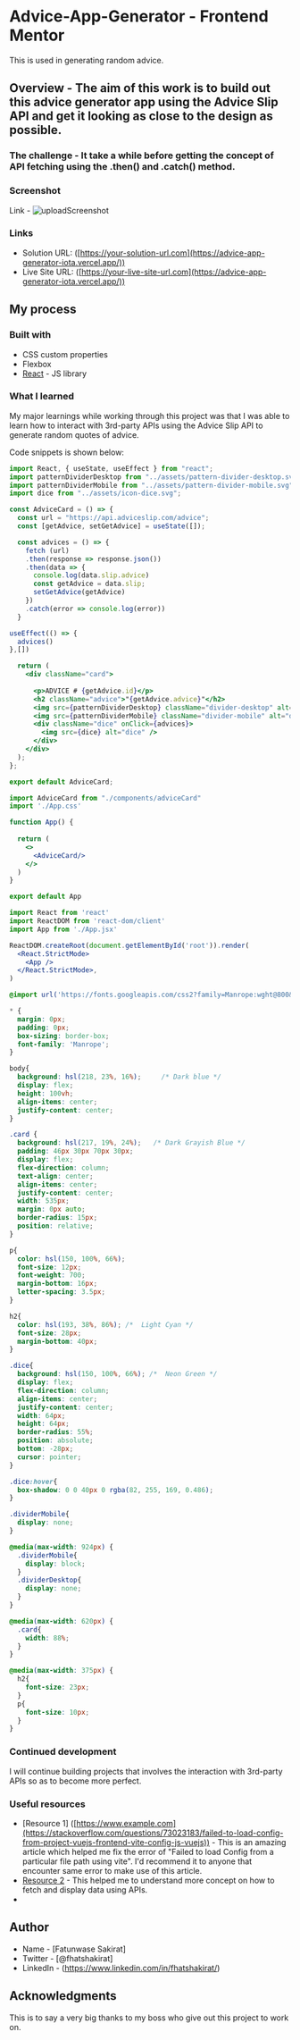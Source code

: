 # Advice-App-Generator -   Frontend Mentor
This is used in generating random advice.

## Overview - The aim of this work is to build out this advice generator app using the Advice Slip API and get it looking as close to the design as possible.

### The challenge - It take a while before getting the concept of API fetching using the .then() and .catch() method.

### Screenshot
Link - ![uploadScreenshot](https://github.com/shakiroh55/AdviceAppGenerator/assets/105343342/785a8394-d6ab-48b6-8684-2a469bd47cb0)


### Links

- Solution URL: ([https://your-solution-url.com](https://advice-app-generator-iota.vercel.app/))
- Live Site URL: ([https://your-live-site-url.com](https://advice-app-generator-iota.vercel.app/))

## My process

### Built with
- CSS custom properties
- Flexbox
- [React](https://reactjs.org/) - JS library

### What I learned

My major learnings while working through this project was that I was able to learn how to interact with 3rd-party APIs using the Advice Slip API to generate random quotes of advice.

Code snippets is shown below:

```adviceCard.jsx
import React, { useState, useEffect } from "react";
import patternDividerDesktop from "../assets/pattern-divider-desktop.svg";
import patternDividerMobile from "../assets/pattern-divider-mobile.svg";
import dice from "../assets/icon-dice.svg";

const AdviceCard = () => {
  const url = "https://api.adviceslip.com/advice";
  const [getAdvice, setGetAdvice] = useState([]);

  const advices = () => {
    fetch (url)
    .then(response => response.json())
    .then(data => {
      console.log(data.slip.advice)
      const getAdvice = data.slip;
      setGetAdvice(getAdvice)
    })
    .catch(error => console.log(error))
  }

useEffect(() => {
  advices()
},[])

  return (
    <div className="card">
    
      <p>ADVICE # {getAdvice.id}</p>
      <h2 className="advice">"{getAdvice.advice}"</h2>
      <img src={patternDividerDesktop} className="divider-desktop" alt="divider" />
      <img src={patternDividerMobile} className="divider-mobile" alt="divider" />
      <div className="dice" onClick={advices}>
        <img src={dice} alt="dice" />
      </div>
    </div>
  );
};

export default AdviceCard;

```
```App.jsx
import AdviceCard from "./components/adviceCard"
import './App.css'

function App() {
  
  return (
    <>
      <AdviceCard/>
    </>
  )
}

export default App

```
```main.jsx
import React from 'react'
import ReactDOM from 'react-dom/client'
import App from './App.jsx'

ReactDOM.createRoot(document.getElementById('root')).render(
  <React.StrictMode>
    <App />
  </React.StrictMode>,
)

```

```App.css
@import url('https://fonts.googleapis.com/css2?family=Manrope:wght@800&display=swap');

* {
  margin: 0px;
  padding: 0px;
  box-sizing: border-box;
  font-family: 'Manrope';
}

body{
  background: hsl(218, 23%, 16%);     /* Dark blue */
  display: flex;
  height: 100vh;
  align-items: center;
  justify-content: center;
}

.card {
  background: hsl(217, 19%, 24%);   /* Dark Grayish Blue */
  padding: 46px 30px 70px 30px;
  display: flex;
  flex-direction: column;
  text-align: center;
  align-items: center;
  justify-content: center;
  width: 535px;
  margin: 0px auto;
  border-radius: 15px;
  position: relative;
}

p{
  color: hsl(150, 100%, 66%);
  font-size: 12px;
  font-weight: 700;
  margin-bottom: 16px;
  letter-spacing: 3.5px;
}

h2{
  color: hsl(193, 38%, 86%); /*  Light Cyan */
  font-size: 28px;
  margin-bottom: 40px;
}

.dice{
  background: hsl(150, 100%, 66%); /*  Neon Green */
  display: flex;
  flex-direction: column;
  align-items: center;
  justify-content: center;
  width: 64px;
  height: 64px;
  border-radius: 55%;
  position: absolute;
  bottom: -28px;
  cursor: pointer;
}

.dice:hover{
  box-shadow: 0 0 40px 0 rgba(82, 255, 169, 0.486);
}

.dividerMobile{
  display: none;
}

@media(max-width: 924px) {
  .dividerMobile{
    display: block;
  }
  .dividerDesktop{
    display: none;
  }
}

@media(max-width: 620px) {
  .card{
    width: 88%;
  }
}

@media(max-width: 375px) {
  h2{
    font-size: 23px;
  }
  p{
    font-size: 10px;
  }
}
```

### Continued development

I will continue building projects that involves the interaction with 3rd-party APIs so as to become more perfect.

### Useful resources

- [Resource 1] ([https://www.example.com](https://stackoverflow.com/questions/73023183/failed-to-load-config-from-project-vuejs-frontend-vite-config-js-vuejs)) - This is an amazing article which helped me fix the error of "Failed to load Config from a particular file path using vite". I'd recommend it to anyone that encounter same error to make use of this article.
- [Resource 2]([https://www.example.com](https://www.guvi.in/blog/how-to-fetch-data-using-api-in-react/)) -  This helped me to understand more concept on how to fetch and display data using APIs.
- 
## Author

- Name - [Fatunwase Sakirat]
- Twitter - [@fhatshakirat]
- LinkedIn - (https://www.linkedin.com/in/fhatshakirat/)

## Acknowledgments

This is to say a very big thanks to my boss who give out this project to work on.
